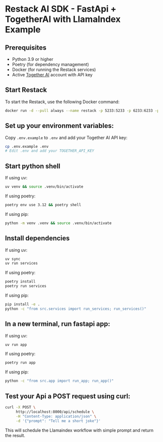 # Restack AI SDK - FastApi + TogetherAI with LlamaIndex Example

## Prerequisites

- Python 3.9 or higher
- Poetry (for dependency management)
- Docker (for running the Restack services)
- Active [Together AI](https://together.ai) account with API key

## Start Restack

To start the Restack, use the following Docker command:

```bash
docker run -d --pull always --name restack -p 5233:5233 -p 6233:6233 -p 7233:7233 ghcr.io/restackio/restack:main
```

## Set up your environment variables:

Copy `.env.example` to `.env` and add your Together AI API key:

```bash
cp .env.example .env
# Edit .env and add your TOGETHER_API_KEY
```

## Start python shell

If using uv:

```bash
uv venv && source .venv/bin/activate
```

If using poetry:

```bash
poetry env use 3.12 && poetry shell
```

If using pip:

```bash
python -m venv .venv && source .venv/bin/activate
```

## Install dependencies

If using uv:

```bash
uv sync
uv run services
```

If using poetry:

```bash
poetry install
poetry run services
```

If using pip:

```bash
pip install -e .
python -c "from src.services import run_services; run_services()"
```

## In a new terminal, run fastapi app:

If using uv:

```bash
uv run app
```

If using poetry:

```bash
poetry run app
```

If using pip:

```bash
python -c "from src.app import run_app; run_app()"
```

## Test your Api a POST request using curl:

```bash
curl -X POST \
     http://localhost:8000/api/schedule \
     -H "Content-Type: application/json" \
     -d '{"prompt": "Tell me a short joke"}'
   ```

   This will schedule the Llamaindex workflow with simple prompt and return the result.
